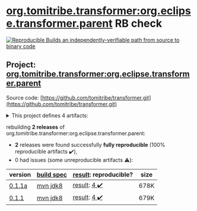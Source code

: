 [org.tomitribe.transformer:org.eclipse.transformer.parent](https://search.maven.org/artifact/org.tomitribe.transformer/org.eclipse.transformer.parent/) RB check
=======

[![Reproducible Builds](https://reproducible-builds.org/images/logos/rb.svg) an independently-verifiable path from source to binary code](https://reproducible-builds.org/)

## Project: [org.tomitribe.transformer:org.eclipse.transformer.parent](https://search.maven.org/artifact/org.tomitribe.transformer/org.eclipse.transformer.parent/)

Source code: [https://github.com/tomitribe/transformer.git](https://github.com/tomitribe/transformer.git)

<details><summary>This project defines 4 artifacts:</summary>

* [org.tomitribe.transformer:org.eclipse.transformer](https://search.maven.org/artifact/org.tomitribe.transformer/org.eclipse.transformer/)
* [org.tomitribe.transformer:org.eclipse.transformer.cli](https://search.maven.org/artifact/org.tomitribe.transformer/org.eclipse.transformer.cli/)
* [org.tomitribe.transformer:org.eclipse.transformer.maven](https://search.maven.org/artifact/org.tomitribe.transformer/org.eclipse.transformer.maven/)
* [org.tomitribe.transformer:org.eclipse.transformer.parent](https://search.maven.org/artifact/org.tomitribe.transformer/org.eclipse.transformer.parent/)
</details>

rebuilding **2 releases** of org.tomitribe.transformer:org.eclipse.transformer.parent:
- **2** releases were found successfully **fully reproducible** (100% reproducible artifacts :heavy_check_mark:),
- 0 had issues (some unreproducible artifacts :warning:):

| version | [build spec](/BUILDSPEC.md) | [result](https://reproducible-builds.org/docs/jvm/): reproducible? | size |
| -- | --------- | ------ | -- |
| [0.1.1a](https://search.maven.org/artifact/org.tomitribe.transformer/org.eclipse.transformer.parent/0.1.1a/pom) | [mvn jdk8](org.eclipse.transformer.parent-0.1.1a.buildspec) | [result](org.eclipse.transformer.maven-0.1.1a.buildinfo): [4 :heavy_check_mark: ](org.eclipse.transformer.maven-0.1.1a.buildcompare) | 678K |
| [0.1.1](https://search.maven.org/artifact/org.tomitribe.transformer/org.eclipse.transformer.parent/0.1.1/pom) | [mvn jdk8](org.eclipse.transformer.parent-0.1.1.buildspec) | [result](org.eclipse.transformer.maven-0.1.1.buildinfo): [4 :heavy_check_mark: ](org.eclipse.transformer.maven-0.1.1.buildcompare) | 679K |

